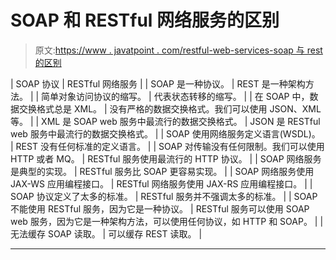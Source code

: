 # SOAP 和 RESTful 网络服务的区别

> 原文:[https://www . javatpoint . com/restful-web-services-soap 与 rest 的区别](https://www.javatpoint.com/restful-web-services-difference-between-soap-and-rest)

| SOAP 协议 | RESTful 网络服务 |
| SOAP 是一种协议。 | REST 是一种架构方法。 |
| 简单对象访问协议的缩写。 | 代表状态转移的缩写。 |
| 在 SOAP 中，数据交换格式总是 XML。 | 没有严格的数据交换格式。我们可以使用 JSON、XML 等。 |
| XML 是 SOAP web 服务中最流行的数据交换格式。 | JSON 是 RESTful web 服务中最流行的数据交换格式。 |
| SOAP 使用网络服务定义语言(WSDL)。 | REST 没有任何标准的定义语言。 |
| SOAP 对传输没有任何限制。我们可以使用 HTTP 或者 MQ。 | RESTful 服务使用最流行的 HTTP 协议。 |
| SOAP 网络服务是典型的实现。 | RESTful 服务比 SOAP 更容易实现。 |
| SOAP 网络服务使用 JAX-WS 应用编程接口。 | RESTful 网络服务使用 JAX-RS 应用编程接口。 |
| SOAP 协议定义了太多的标准。 | RESTful 服务并不强调太多的标准。 |
| SOAP 不能使用 RESTful 服务，因为它是一种协议。 | RESTful 服务可以使用 SOAP web 服务，因为它是一种架构方法，可以使用任何协议，如 HTTP 和 SOAP。 |
| 无法缓存 SOAP 读取。 | 可以缓存 REST 读取。 |

* * *